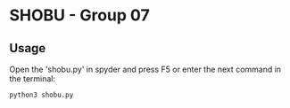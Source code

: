 # SHOBU - Group 07

## Usage

Open the 'shobu.py' in spyder and press F5 or enter the next command in the terminal:

```
python3 shobu.py
```